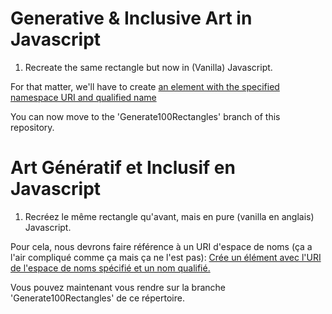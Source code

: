 # Generative & Inclusive Art in Javascript

1. Recreate the same rectangle but now in (Vanilla) Javascript.

For that matter, we'll have to create [an element with the specified namespace URI and qualified name](https://developer.mozilla.org/en-US/docs/Web/API/Document/createElementNS)

You can now move to the 'Generate100Rectangles' branch of this repository.

# Art Génératif et Inclusif en Javascript

1. Recréez le même rectangle qu'avant, mais en pure (vanilla en anglais) Javascript.

Pour cela, nous devrons faire référence à un URI d'espace de noms (ça a l'air compliqué comme ça mais ça ne l'est pas): [Crée un élément avec l'URI de l'espace de noms spécifié et un nom qualifié.](https://developer.mozilla.org/fr/docs/Web/API/Document/createElementNS)

Vous pouvez maintenant vous rendre sur la branche 'Generate100Rectangles' de ce répertoire.